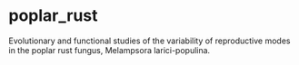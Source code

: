 # poplar_rust
Evolutionary and functional studies of the variability of reproductive modes in the poplar rust fungus, Melampsora larici-populina.
